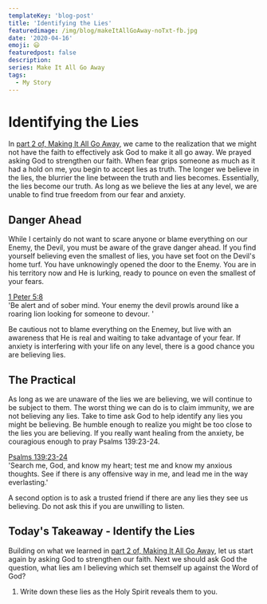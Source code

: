 ```yaml
---
templateKey: 'blog-post'
title: 'Identifying the Lies'
featuredimage: /img/blog/makeItAllGoAway-noTxt-fb.jpg
date: '2020-04-16'
emoji: 😃
featuredpost: false
description:
series: Make It All Go Away
tags:
  - My Story
---
```


# Identifying the Lies

In [part 2 of, Making It All Go Away](https://www.craigbooker.com/blog/make-it-all-go-away-part-2/), we came to the realization that we might not have the faith to effectively ask God to make it all go away. We prayed asking God to strengthen our faith. When fear grips someone as much as it had a hold on me, you begin to accept lies as truth. The longer we believe in the lies, the blurrier the line between the truth and lies becomes. Essentially, the lies become our truth. As long as we believe the lies at any level, we are unable to find true freedom from our fear and anxiety.

## Danger Ahead

While I certainly do not want to scare anyone or blame everything on our Enemy, the Devil, you must be aware of the grave danger ahead. If you find yourself believing even the smallest of lies, you have set foot on the Devil's home turf. You have unknowingly opened the door to the Enemy. You are in his territory now and He is lurking, ready to pounce on even the smallest of your fears.

[1 Peter 5:8](https://my.bible.com/bible/111/1PE.5.8)<br/>
'Be alert and of sober mind. Your enemy the devil prowls around like a roaring lion looking for someone to devour. '

Be cautious not to blame everything on the Enemey, but live with an awareness that He is real and waiting to take advantage of your fear. If anxiety is interfering with your life on any level, there is a good chance you are believing lies.

## The Practical

As long as we are unaware of the lies we are believing, we will continue to be subject to them. The worst thing we can do is to claim immunity, we are not believing any lies. Take to time ask God to help identify any lies you might be believing. Be humble enough to realize you might be too close to the lies you are believing. If you really want healing from the anxiety, be couragious enough to pray Psalms 139:23-24.

[Psalms 139:23-24](https://my.bible.com/bible/111/PSA.139.23-24) <br/> 'Search me, God, and know my heart; test me and know my anxious thoughts. See if there is any offensive way in me, and lead me in the way everlasting.'

A second option is to ask a trusted friend if there are any lies they see us believing. Do not ask this if you are unwilling to listen.

## Today's Takeaway - Identify the Lies

Building on what we learned in [part 2 of, Making It All Go Away](https://www.craigbooker.com/blog/make-it-all-go-away-part-2/), let us start again by asking God to strengthen our faith. Next we should ask God the question, what lies am I believing which set themself up against the Word of God?

1. Write down these lies as the Holy Spirit reveals them to you.
